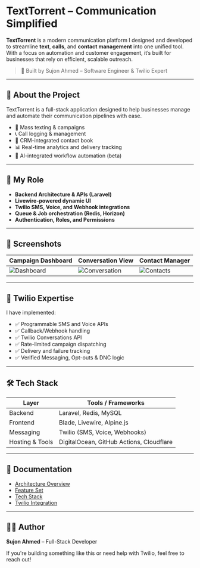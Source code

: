 # TextTorrent – Communication Simplified

**TextTorrent** is a modern communication platform I designed and developed to streamline **text**, **calls**, and **contact management** into one unified tool. With a focus on automation and customer engagement, it’s built for businesses that rely on efficient, scalable outreach.

> 🚀 Built by Sujon Ahmed – Software Engineer & Twilio Expert

---

## 🔧 About the Project

TextTorrent is a full-stack application designed to help businesses manage and automate their communication pipelines with ease.

- 📩 Mass texting & campaigns
- 📞 Call logging & management
- 👥 CRM-integrated contact book
- 📊 Real-time analytics and delivery tracking
- 🔄 AI-integrated workflow automation (beta)

---

## 💼 My Role

- **Backend Architecture & APIs (Laravel)**
- **Livewire-powered dynamic UI**
- **Twilio SMS, Voice, and Webhook integrations**
- **Queue & Job orchestration (Redis, Horizon)**
- **Authentication, Roles, and Permissions**

---

## 📸 Screenshots

| Campaign Dashboard | Conversation View | Contact Manager |
|--------------------|-------------------|-----------------|
| ![Dashboard](https://texttorrent.com/assets/app/images/landing-new/feature-hero.png) | ![Conversation](https://texttorrent.com/assets/app/images/landing-new/peer-to-peer.png) | ![Contacts](https://texttorrent.com/assets/app/images/landing-new/real-time-campaing.png) |

---

## 🔌 Twilio Expertise

I have implemented:

- ✅ Programmable SMS and Voice APIs
- ✅ Callback/Webhook handling
- ✅ Twilio Conversations API
- ✅ Rate-limited campaign dispatching
- ✅ Delivery and failure tracking
- ✅ Verified Messaging, Opt-outs & DNC logic

---

## 🛠 Tech Stack

| Layer           | Tools / Frameworks                     |
|----------------|----------------------------------------|
| Backend         | Laravel, Redis, MySQL                  |
| Frontend        | Blade, Livewire, Alpine.js             |
| Messaging       | Twilio (SMS, Voice, Webhooks)          |
| Hosting & Tools | DigitalOcean, GitHub Actions, Cloudflare |

---

## 📄 Documentation

- [Architecture Overview](docs/architecture.md)
- [Feature Set](docs/features.md)
- [Tech Stack](docs/tech-stack.md)
- [Twilio Integration](docs/twilio-integration.md)

---

## 🙋‍♂️ Author

**Sujon Ahmed** – Full-Stack Developer  

If you're building something like this or need help with Twilio, feel free to reach out!

